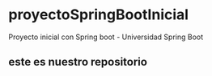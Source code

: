 # proyectoSpringBootInicial
Proyecto inicial con Spring boot - Universidad Spring Boot
## este es nuestro repositorio
